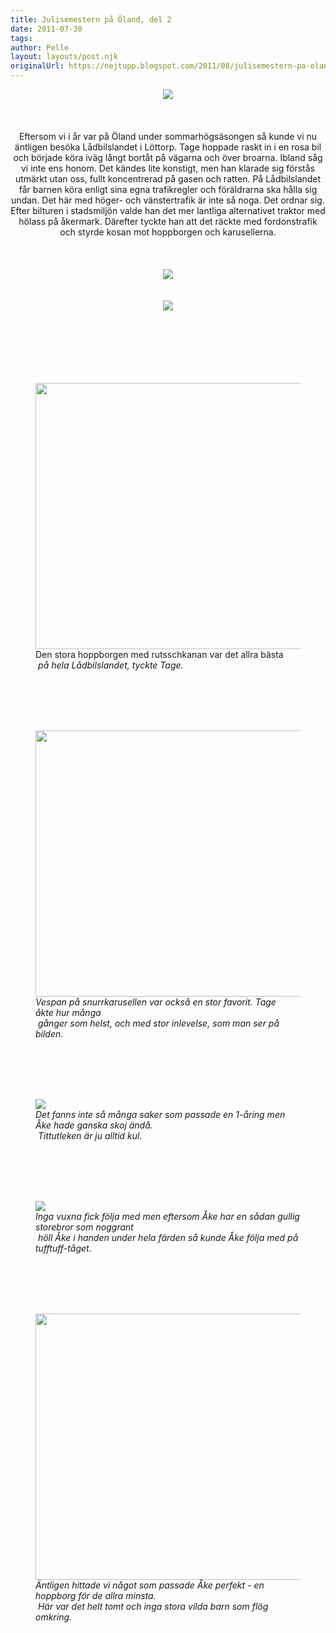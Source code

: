 ```yaml
---
title: Julisemestern på Öland, del 2
date: 2011-07-30
tags: 	
author: Pelle
layout: layouts/post.njk
originalUrl: https://nejtupp.blogspot.com/2011/08/julisemestern-pa-oland-del-2.html
---
```


<div class="separator" style="clear: both; text-align: center;"> <img src="../../../img/2011/07/O%25CC%2588land+-+La%25CC%258Adbilslandet-_MG_7721.jpg"></div><div class="separator" style="clear: both; text-align: center;"><br></div><div class="separator" style="clear: both; text-align: center;"><br><br>Eftersom vi i år var på Öland under sommarhögsäsongen så kunde vi nu äntligen besöka Lådbilslandet i Löttorp. Tage hoppade raskt in i en rosa bil och började köra iväg långt bortåt på vägarna och över broarna. Ibland såg vi inte ens honom. Det kändes lite konstigt, men han klarade sig förstås utmärkt utan oss, fullt koncentrerad på gasen och ratten. På Lådbilslandet får barnen köra enligt sina egna trafikregler och föräldrarna ska hålla sig undan. Det här med höger- och vänstertrafik är inte så noga. Det ordnar sig. Efter bilturen i stadsmiljön valde han det mer lantliga alternativet traktor med hölass på åkermark. Därefter tyckte han att det räckte med fordonstrafik och styrde kosan mot hoppborgen och karusellerna.</div><div class="separator" style="clear: both; text-align: center;"><br></div><div class="separator" style="clear: both; text-align: center;"><br></div><div class="separator" style="clear: both; text-align: center;"><br></div><div class="separator" style="clear: both; text-align: center;"> <img src="../../../img/2011/07/O%25CC%2588land+-+La%25CC%258Adbilslandet-_MG_7724.jpg"></div><div class="separator" style="clear: both; text-align: center;"><br></div><div class="separator" style="clear: both; text-align: center;"><br></div><div class="separator" style="clear: both; text-align: center;"> <img src="../../../img/2011/07/O%25CC%2588land+-+La%25CC%258Adbilslandet-_MG_7731.jpg"></div><br><br><br><br><br><br>

<figure>
	<img src="../../../img/2011/07/O%25CC%2588land+-+La%25CC%258Adbilslandet-_MG_7741.jpg" width="426">
	<figcaption>Den stora hoppborgen med rutsschkanan var det allra bästa</i><br><i> på hela Lådbilslandet, tyckte Tage.</figcaption>
</figure><br><br><br><br>

<figure>
	<img src="../../../img/2011/07/O%25CC%2588land+-+La%25CC%258Adbilslandet-_MG_7761.jpg" width="426">
	<figcaption>Vespan på snurrkarusellen var också en stor favorit. Tage åkte hur många</i><br><i> gånger som helst, och med stor inlevelse, som man ser på bilden.</figcaption>
</figure><br><br><br><br>

<figure>
	<img src="../../../img/2011/07/O%25CC%2588land+-+La%25CC%258Adbilslandet-_MG_7745.jpg">
	<figcaption>Det fanns inte så många saker som passade en 1-åring men Åke hade ganska skoj ändå.</i><br><i> Tittutleken är ju alltid kul.</figcaption>
</figure><div class="separator" style="clear: both; text-align: center;"><br></div><div class="separator" style="clear: both; text-align: center;"><br></div><div class="separator" style="clear: both; text-align: center;"><br></div><div class="separator" style="clear: both; text-align: center;"><br></div>

<figure>
	<img src="../../../img/2011/07/O%25CC%2588land+-+La%25CC%258Adbilslandet-_MG_7765.jpg">
	<figcaption>Inga vuxna fick följa med men eftersom Åke har en sådan gullig storebror som noggrant</i><br><i> höll Åke i handen under hela färden så kunde Åke följa med på tufftuff-tåget.</figcaption>
</figure><div class="separator" style="clear: both; text-align: center;"><br></div><div class="separator" style="clear: both; text-align: center;"><br></div><div class="separator" style="clear: both; text-align: center;"><br></div><div class="separator" style="clear: both; text-align: center;"><br></div>

<figure>
	<img src="../../../img/2011/07/O%25CC%2588land+-+La%25CC%258Adbilslandet-_MG_7782.jpg" width="426">
	<figcaption>Äntligen hittade vi något som passade Åke perfekt - en hoppborg för de allra minsta.</i><br><i> Här var det helt tomt och inga stora vilda barn som flög omkring.</figcaption>
</figure>
